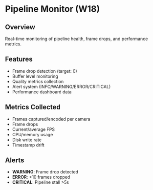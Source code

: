 # Pipeline Monitor (W18)

## Overview
Real-time monitoring of pipeline health, frame drops, and performance metrics.

## Features
- Frame drop detection (target: 0)
- Buffer level monitoring
- Quality metrics collection
- Alert system (INFO/WARNING/ERROR/CRITICAL)
- Performance dashboard data

## Metrics Collected
- Frames captured/encoded per camera
- Frame drops
- Current/average FPS
- CPU/memory usage
- Disk write rate
- Timestamp drift

## Alerts
- **WARNING**: Frame drop detected
- **ERROR**: >10 frames dropped
- **CRITICAL**: Pipeline stall >5s